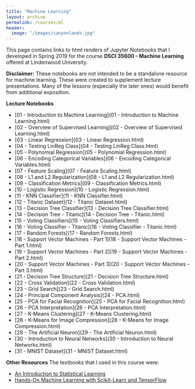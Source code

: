 ```yaml
---
title: "Machine Learning"
layout: archive
permalink: /courses/ml
header:
  image: "/images/canyonlands.jpg"
---
```


This page contains links to html renders of Jupyter Notebooks that I developed in Spring 2019 for the course <b>DSCI 35600 - Machine Learning</b> offered at Lindenwood University.

**Disclaimer:** These notebooks are not intended to be a standalone resource for machine learning. These were created to supplement lecture presentations. Many of the lessons (especially the later ones) would benefit from additional exposition.   

<b>Lecture Notebooks</b>
+ [01 - Introduction to Machine Learning](01 - Introduction to Machine Learning.html)
+ [02 - Overview of Supervised Learning](02 - Overview of Supervised Learning.html)
+ [03 - Linear Regression](03 - Linear Regression.html)
+ [04 - Testing LinReg Class](04 - Testing LinReg Class.html)
+ [05 - Polynomial Regression](05 - Polynomial Regression.html)
+ [06 - Encoding Categorical Variables](06 - Encoding Categorical Variables.html)
+ [07 - Feature Scaling](07 - Feature Scaling.html)
+ [08 - L1 and L2 Regularization](08 - L1 and L2 Regularization.html)
+ [09 - Classification Metrics](09 - Classification Metrics.html)
+ [10 - Logistic Regression](10 - Logistic Regression.html)
+ [11 - KNN Classifier](11 - KNN Classifier.html)
+ [12 - Titanic Dataset](12 - Titanic Dataset.html)
+ [13 - Decision Tree Classifier](13 - Decision Tree Classifier.html)
+ [14 - Decision Tree - Titanic](14 - Decision Tree - Titanic.html)
+ [15 - Voting Classifiers](15 - Voting Classifiers.html)
+ [16 - Voting Classifier - Titanic](16 - Voting Classifier - Titanic.html)
+ [17 - Random Forests](17 - Random Forests.html)
+ [18 - Support Vector Machines - Part 1](18 - Support Vector Machines - Part 1.html)
+ [19 - Support Vector Machines - Part 2](19 - Support Vector Machines - Part 2.html)
+ [20 - Support Vector Machines - Part 3](20 - Support Vector Machines - Part 3.html)
+ [21 - Decision Tree Structure](21 - Decision Tree Structure.html)
+ [22 - Cross Validation](22 - Cross Validation.html)
+ [23 - Grid Search](23 - Grid Search.html)
+ [24 - Principal Component Analysis](24 - PCA.html)
+ [25 - PCA for Facial Recognition](25 - PCA for Facial Recognition.html)
+ [26 - PCA Interpretation](26 - PCA Interpretation.html)
+ [27 - K-Means Clustering](27 - K-Means Clustering.html)
+ [28 - K-Means for Image Compression](28 - K-Means for Image Compression.html)
+ [29 - The Artificial Neuron](29 - The Artificial Neuron.html)
+ [30 - Introduction to Neural Networks](30 - Introduction to Neural Networks.html)
+ [31 - MNIST Dataset](31 - MNIST Dataset.html)

<b>Other Resources</b>
The textbooks that I used in this course were:
* [An Introduction to Statistical Learning](https://www-bcf.usc.edu/~gareth/ISL/)
* [Hands-On Machine Learning with Scikit-Learn and TensorFlow](https://www.amazon.com/Hands-Machine-Learning-Scikit-Learn-TensorFlow/dp/1491962291)
